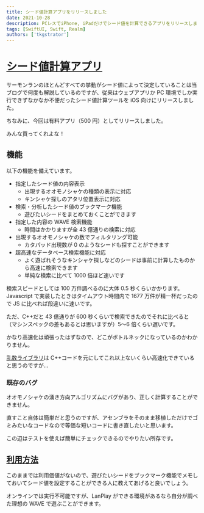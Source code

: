 ```yaml
---
title: シード値計算アプリをリリースしました
date: 2021-10-28
description: PCレスでiPhone, iPadだけでシード値を計算できるアプリをリリースしました
tags: [SwiftUI, Swift, Realm]
authors: ['tkgstrator']
---
```


# [シード値計算アプリ](https://apps.apple.com/us/app/seedhack/id1590268707)

サーモンランのほとんどすべての挙動がシード値によって決定していることは当ブログで何度も解説しているのですが、従来はウェブアプリか PC 環境でしか実行できずなかなか不便だったシード値計算ツールを iOS 向けにリリースしました。

ちなみに、今回は有料アプリ（500 円）としてリリースしました。

みんな買ってくれよな！

## 機能

以下の機能を備えています。

- 指定したシード値の内容表示
  - 出現するオオモノシャケの種類の表示に対応
  - キンシャケ探しのアタリ位置表示に対応
- 検索・分析したシード値のブックマーク機能
  - 遊びたいシードをまとめておくことができます
- 指定した内容の WAVE 検索機能
  - 時間はかかりますが全 43 億通りの検索に対応
- 出現するオオモノシャケの数でフィルタリング可能
  - カタパッド出現数が 0 のようなシードも探すことができます
- 超高速なデータベース検索機能に対応
  - よく遊ばれそうなキンシャケ探しなどのシードは事前に計算したものから高速に検索できます
  - 単純な検索に比べて 1000 倍ほど速いです

検索スピードとしては 100 万件調べるのに大体 0.5 秒くらいかかります。Javascript で実装したときはタイムアウト時間内で 1677 万件が精一杯だったので JS に比べれば段違いに速いです。

ただ、C++だと 43 億通りが 600 秒くらいで検索できたのでそれに比べると（マシンスペックの差もあるとは思いますが）5〜6 倍くらい遅いです。

かなり高速化は頑張ったはずなので、どこがボトルネックになっているのかわかりません。

[乱数ライブラリ](https://github.com/tkgstrator/SwiftyOcean/blob/master/Sources/SeedHack/Random.swift)は C++コードを元にしてこれ以上ないくらい高速化できていると思うのですが...

### 既存のバグ

オオモノシャケの湧き方向アルゴリズムにバグがあり、正しく計算することができません。

直すこと自体は簡単だと思うのですが、アセンブラをそのまま移植しただけでゴミみたいなコードなので等価な短いコードに書き直したいと思います。

この辺はテストを使えば簡単にチェックできるのでやりたい所存です。

## [利用方法](https://www.youtube.com/watch?v=0P9IlQ-9ciM)

このままでは利用価値がないので、遊びたいシードをブックマーク機能でメモしておいてシード値を設定することができる人に教えてあげると良いでしょう。

オンラインでは実行不可能ですが、LanPlay ができる環境があるなら自分が調べた理想の WAVE で遊ぶことができます。
